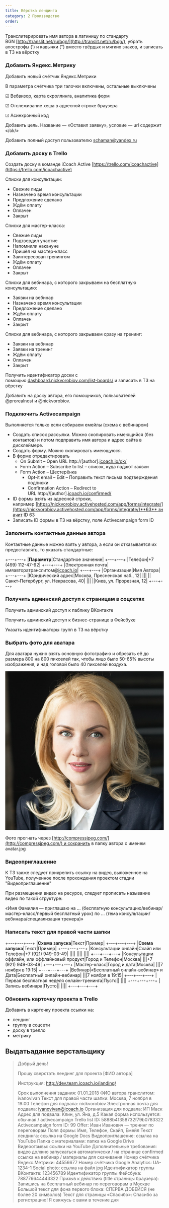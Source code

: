 ```yaml
---
title: Вёрстка лендинга
category: 2 Производство
order: 
---
```


Транслитерировать имя автора в латиницу по стандарту BGN [http://translit.net/ru/bgn/](http://translit.net/ru/bgn/), убрать апострофы (') и кавычки (") вместо твёрдых и мягких знаков, и записать в ТЗ на вёрстку

### Добавить Яндекс.Метрику

Добавить новый счётчик Яндекс.Метрики

В параметра счётчика три галочки включены, остальные выключены

☑︎ Вебвизор, карта скроллинга, аналитика форм

☑︎ Отслеживание хеша в адресной строке браузера

☑︎ Асинхронный код

Добавить цель. Название — «Оставил заявку», условие — url содержит «/ok/»

Добавить полный доступ пользователю [schaman@yandex.ru](mailto:schaman@yandex.ru)

### Добавить доску в Trello

Создать доску в команде iCoach Active [https://trello.com/icoachactive](https://trello.com/icoachactive)

Списки для консультации:

* Свежие лиды
* Назначено время консультации
* Предложение сделано
* Ждём оплату
* Оплачен
* Закрыт

Списки для мастер-класса:

* Свежие лиды
* Подтвердил участие
* Напомнили накануне
* Пришёл на мастер-класс
* Заинтересован тренингом
* Ждём оплату
* Оплачен
* Закрыт

Списки для вебинара, с которого закрываем на бесплатную консультацию:

* Заявки на вебинар
* Назначено время консультации
* Предложение сделано
* Ждём оплату
* Оплачен
* Закрыт

Списки для вебинара, с которого закрываем сразу на тренинг:

* Заявки на вебинар
* Заявки на тренинг
* Ждём оплату
* Оплачен
* Закрыт

Получить идентификатор доски с помощью [dashboard.nickvorobiov.com/list-boards/](http://dashboard.nickvorobiov.com/list-boards/) и записать в ТЗ на вёрстку

Добавить на доску автора, его помощников, пользователей @prorealnost и @nickvorobiov.

### Подключить Activecampaign

Выполняется только если собираем емейлы (схема с вебинаром)

* Создать список рассылки. Можно скопировать имеющийся (без контактов) и потом подправить имя автора и адрес сайта в дисклеймере.
* Создать форму. Можно скопировать имеющуюся.
* В форме отредактировать
  * On Submit – Open URL http://\[author\].[icoach.io/ok/](http://icoach.io/ok/)
  * Form Action – Subscribe to list – список, куда падают заявки
  * Form Action – Шестерёнка
    * Opt-it email – Edit – Поправить текст письма подтверждения подписки
    * Confirmation Action – Redirect to URL http://\[author\].[icoach.io/confirmed/](http://icoach.io/confirmed/)
* ID формы взять из адресной строки, например [https://nickvorobiov.activehosted.com/app/forms/integrate/](https://nickvorobiov.activehosted.com/app/forms/integrate/)**63** значит ID 63
* Записать ID формы в ТЗ на вёрстку, поле Activecampaign form ID

### Заполнить контактные данные автора

Контактные данные можно взять у автора, а если он отказывается их предоставлять, то указать стандартные:

+---+---+
|**Параметр**|Стандартное значение|
+---+---+
|Телефон|\+7 (499) 112-47-92|
+---+---+
|Электронная почта|имяавторатранслитом@[icoach.io](http://icoach.io/)|
+---+---+
|Организация|Имя Автора|
+---+---+
|Юридический адрес|Москва, Пресненская наб., 12|
|||
||Санкт-Петербург, ул. Некрасова, 40|
|||
||Киев, ул. Прорезная, 12|
+---+---+

### Получить админский доступ к страницам в соцсетях

Получить админский доступ к паблику ВКонтакте

Получить админский доступ к бизнес-странице в Фейсбуке

Указать идентификаторы групп в ТЗ на вёрстку

### Выбрать фото для аватара

Для аватара нужно взять основную фотографию и обрезать её до размера 800 на 800 пикселей так, чтобы лицо было 50-65% высоты изображения, и над головой было 40 пикселей воздуха.

![avatar.jpg](/images/build/landing/avatar.jpg)

Фото прогнать через [http://compressjpeg.com/](http://compressjpeg.com/) и сохранить в папку автора с именем avatar.jpg

### Видеоприглашение

К ТЗ также следует прикрепить ссылку на видео, выложенное на YouTube, полученное после прохождения проектом стадии "Видеоприглашение"

При размещении видео на ресурсе, следует прописать называние видео по такой структуре:

«Имя Фамилия — приглашаю на ... (бесплатную консультацию/вебинар/мастер-класс/первый бесплатный урок) по ... (тема консультации/вебинара/специализация тренера)»

### Написать текст для правой части шапки

+---+---+---+
|**Схема запуска**|Текст|Пример|
+---+---+---+
|**Схема запуска**|Текст|Пример|
+---+---+---+
|Консультации онлайн|Скайп или Телефон|\+7 (921) 949-03-49|
||||
|||\|
||||
+---+---+---+
|Консультации оффлайн, или оффлайновый продукт|Город и Телефон|Москва\|
|||\+7 (921) 949-03-49|
+---+---+---+
|Мастер-класс|Город и дата|Москва\|
|||7 ноября в 19:15|
+---+---+---+
|Вебинар|«Бесплатный онлайн-вебинар» и Дата|Бесплатный онлайн-вебинар\|
|||7 ноября в 19:15|
+---+---+---+
|Первая бесплатная неделя онлайн-тренинга|Пусто|\|
||||
+---+---+---+
|Запись вебинара|Пусто|\|
||||
+---+---+---+

### Обновить карточку проекта в Trello

Добавить в карточку проекта ссылки на:

* лендинг
* группу в соцсети
* доску в трелло
* метрику

## Выдатьадание верстальщику

> Добрый день!
> 
> Прошу сверстать лендинг для проекта \[ФИО автора\]
> 
> Инструкция: http://dev.team.icoach.io/landing/
> 
> Срок выполнения задания: 01\.01.2018
> ФИО автора транслитом: ivanovivan
> Текст для правой части шапки: Москва, 7 ноября в 19:00
> Телефон для подвала: nickvorobiov
> Электронная почта для подвала: ivanovivan@icoach.io
> Организация для подвала: ИП Маск
> Адрес для подвала: Клин, ул. Яна, д.5
> Какая форма используется: обычная / activecampaign
> Trello list ID: 5888b41358732f79b0783322
> Activecampaign form ID: 99
> Offer: Иван Иванович — тренинг по переговорам
> Поля формы: Имя, Телефон, Скайп, Емейл
> Текст лендинга: ссылка на Google Docs
> Видеоприглашение: ссылка на YouTube
> Папка с материалами: папка на Google Drive
> Видеоотзывы: ссылки на YouTube
> Дополнительные требования: видео должно запускаться автоматически / на странице confirmed ссылка на вебинар / материалы для скачивания
> Номер счётчика Яндекс.Метрики: 44556677
> Номер счётчика Google Analytics: UA-1234-1
> Social photo: ссылка на файл jpg
> Идентификатор группы ВКонтакте: 123456789
> Идентификатор группы Фейсбука: 788776644443322
> Призыв к действию (title страницы браузера): Запишись на бесплатный вебинар по переговорам в Москве
> Большой текст для фона первого блока: СПЕРВА ДОБЕЙСЯ (не более 20 символов)
> Текст для страницы «Спасибо»: Спасибо за регистрацию! Я свяжусь с вами в течение дня
